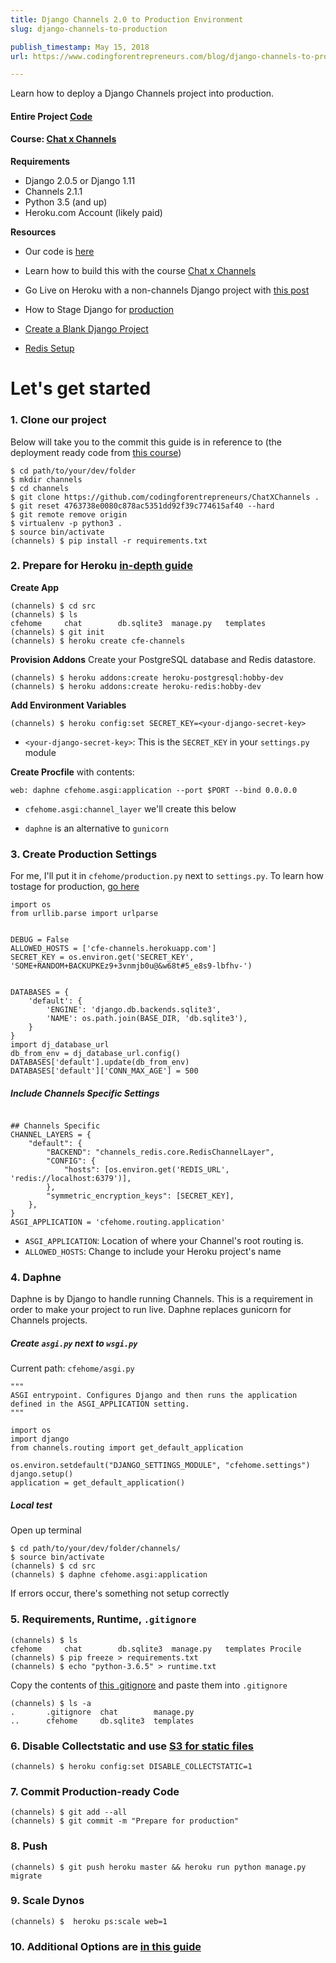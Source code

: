 ```yaml
---
title: Django Channels 2.0 to Production Environment
slug: django-channels-to-production

publish_timestamp: May 15, 2018
url: https://www.codingforentrepreneurs.com/blog/django-channels-to-production/

---
```



Learn how to deploy a Django Channels project into production. 

#### Entire Project [Code](https://github.com/codingforentrepreneurs/ChatXChannels)
#### Course: [Chat x Channels](https://www.codingforentrepreneurs.com/courses/chat-channels-react/)

**Requirements**
- Django 2.0.5 or Django 1.11
- Channels 2.1.1
- Python 3.5 (and up)
- Heroku.com Account (likely paid)

**Resources**

- Our code is [here](https://github.com/codingforentrepreneurs/ChatXChannels)

- Learn how to build this with the course [Chat x Channels](https://www.codingforentrepreneurs.com/courses/chat-channels-react/)

- Go Live on Heroku with a non-channels Django project with [this post](https://www.codingforentrepreneurs.com/blog/go-live-with-django-project-and-heroku/)

- How to Stage Django for [production](https://www.codingforentrepreneurs.com/blog/staging-django-production-development/)

- [Create a Blank Django Project](https://www.codingforentrepreneurs.com/blog/create-a-blank-django-project/)
- [Redis Setup](https://www.codingforentrepreneurs.com/blog/celery-redis-django/)

Let's get started
============
### 1. Clone our project
Below will take you to the commit this guide is in reference to (the deployment ready code from [this course](https://www.codingforentrepreneurs.com/courses/chat-channels-react/))
```
$ cd path/to/your/dev/folder
$ mkdir channels
$ cd channels
$ git clone https://github.com/codingforentrepreneurs/ChatXChannels .
$ git reset 4763738e0080c878ac5351dd92f39c774615af40 --hard
$ git remote remove origin
$ virtualenv -p python3 .
$ source bin/activate
(channels) $ pip install -r requirements.txt
```

### 2. Prepare for Heroku [in-depth guide](https://www.codingforentrepreneurs.com/blog/go-live-with-django-project-and-heroku/)
**Create App**
```
(channels) $ cd src
(channels) $ ls
cfehome     chat        db.sqlite3  manage.py   templates
(channels) $ git init
(channels) $ heroku create cfe-channels
```
**Provision Addons**
Create your PostgreSQL database and Redis datastore.
```
(channels) $ heroku addons:create heroku-postgresql:hobby-dev
(channels) $ heroku addons:create heroku-redis:hobby-dev
```

**Add Environment Variables**
```
(channels) $ heroku config:set SECRET_KEY=<your-django-secret-key>
```

- `<your-django-secret-key>`: This is the `SECRET_KEY` in your `settings.py` module


**Create Procfile** with contents:
```
web: daphne cfehome.asgi:application --port $PORT --bind 0.0.0.0
```

- `cfehome.asgi:channel_layer` we'll create this below

- `daphne` is an alternative to `gunicorn`


### 3. Create Production Settings
For me, I'll put it in `cfehome/production.py` next to `settings.py`. To learn how tostage for production, [go here](https://www.codingforentrepreneurs.com/blog/staging-django-production-development/)

```
import os
from urllib.parse import urlparse


DEBUG = False
ALLOWED_HOSTS = ['cfe-channels.herokuapp.com']
SECRET_KEY = os.environ.get('SECRET_KEY', 'SOME+RANDOM+BACKUPKEz9+3vnmjb0u@&w68t#5_e8s9-lbfhv-')  


DATABASES = {
    'default': {
        'ENGINE': 'django.db.backends.sqlite3',
        'NAME': os.path.join(BASE_DIR, 'db.sqlite3'),
    }
}
import dj_database_url
db_from_env = dj_database_url.config()
DATABASES['default'].update(db_from_env)
DATABASES['default']['CONN_MAX_AGE'] = 500
```

##### Include Channels Specific Settings
```

## Channels Specific
CHANNEL_LAYERS = {
    "default": {
        "BACKEND": "channels_redis.core.RedisChannelLayer",
        "CONFIG": {
            "hosts": [os.environ.get('REDIS_URL', 'redis://localhost:6379')],
        },
        "symmetric_encryption_keys": [SECRET_KEY],
    },
}
ASGI_APPLICATION = 'cfehome.routing.application'
```

- `ASGI_APPLICATION`: Location of where your Channel's root routing is. 
- `ALLOWED_HOSTS`: Change to include your Heroku project's name


### 4. Daphne
Daphne is by Django to handle running Channels. This is a requirement in order to make your project to run live. Daphne replaces gunicorn for Channels projects.

##### Create `asgi.py` next to `wsgi.py`

Current path: `cfehome/asgi.py`
```
"""
ASGI entrypoint. Configures Django and then runs the application
defined in the ASGI_APPLICATION setting.
"""

import os
import django
from channels.routing import get_default_application

os.environ.setdefault("DJANGO_SETTINGS_MODULE", "cfehome.settings")
django.setup()
application = get_default_application()
```

##### Local test
Open up terminal
```
$ cd path/to/your/dev/folder/channels/
$ source bin/activate
(channels) $ cd src
(channels) $ daphne cfehome.asgi:application
```
If errors occur, there's something not setup correctly


### 5. Requirements, Runtime, `.gitignore`
```
(channels) $ ls
cfehome     chat        db.sqlite3  manage.py   templates Procile
(channels) $ pip freeze > requirements.txt
(channels) $ echo "python-3.6.5" > runtime.txt
```
Copy the contents of [this .gitignore](https://raw.githubusercontent.com/codingforentrepreneurs/Try-Django-1.11/master/.gitignore) and paste them into `.gitignore`
```
(channels) $ ls -a
.       .gitignore  chat        manage.py
..      cfehome     db.sqlite3  templates
```


### 6. Disable Collectstatic and use [S3 for static files](https://www.codingforentrepreneurs.com/blog/s3-static-media-files-for-django/)
```
(channels) $ heroku config:set DISABLE_COLLECTSTATIC=1
```

### 7. Commit Production-ready Code
```
(channels) $ git add --all
(channels) $ git commit -m "Prepare for production"
```

### 8. Push
```
(channels) $ git push heroku master && heroku run python manage.py migrate
```

### 9. Scale Dynos
```
(channels) $  heroku ps:scale web=1
```

### 10. Additional Options are [in this guide](https://www.codingforentrepreneurs.com/blog/go-live-with-django-project-and-heroku/)
